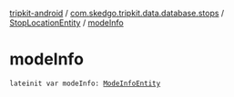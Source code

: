 [tripkit-android](../../index.md) / [com.skedgo.tripkit.data.database.stops](../index.md) / [StopLocationEntity](index.md) / [modeInfo](./mode-info.md)

# modeInfo

`lateinit var modeInfo: `[`ModeInfoEntity`](../../com.skedgo.tripkit.data.database.locations.bikepods/-mode-info-entity/index.md)